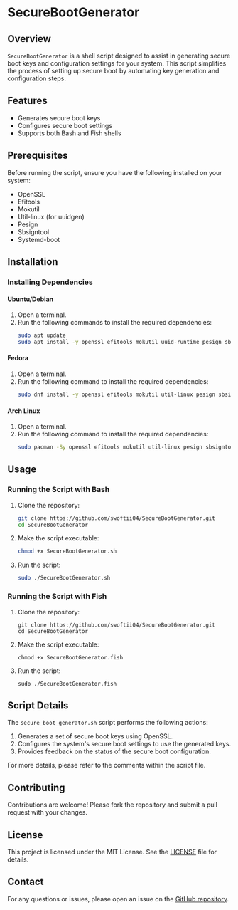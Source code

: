 # SecureBootGenerator

## Overview

`SecureBootGenerator` is a shell script designed to assist in generating secure boot keys and configuration settings for your system. This script simplifies the process of setting up secure boot by automating key generation and configuration steps.

## Features

- Generates secure boot keys
- Configures secure boot settings
- Supports both Bash and Fish shells

## Prerequisites

Before running the script, ensure you have the following installed on your system:

- OpenSSL
- Efitools
- Mokutil
- Util-linux (for uuidgen)
- Pesign
- Sbsigntool
- Systemd-boot

## Installation

### Installing Dependencies

#### Ubuntu/Debian
1. Open a terminal.
2. Run the following commands to install the required dependencies:
    ```bash
    sudo apt update
    sudo apt install -y openssl efitools mokutil uuid-runtime pesign sbsigntool systemd-boot
    ```

#### Fedora
1. Open a terminal.
2. Run the following command to install the required dependencies:
    ```bash
    sudo dnf install -y openssl efitools mokutil util-linux pesign sbsigntool systemd-boot
    ```

#### Arch Linux
1. Open a terminal.
2. Run the following command to install the required dependencies:
    ```bash
    sudo pacman -Sy openssl efitools mokutil util-linux pesign sbsigntools systemd
    ```

## Usage

### Running the Script with Bash

1. Clone the repository:
    ```bash
    git clone https://github.com/swoftii04/SecureBootGenerator.git
    cd SecureBootGenerator
    ```

2. Make the script executable:
    ```bash
    chmod +x SecureBootGenerator.sh
    ```

3. Run the script:
    ```bash
    sudo ./SecureBootGenerator.sh
    ```

### Running the Script with Fish

1. Clone the repository:
    ```fish
    git clone https://github.com/swoftii04/SecureBootGenerator.git
    cd SecureBootGenerator
    ```

2. Make the script executable:
    ```fish
    chmod +x SecureBootGenerator.fish
    ```

3. Run the script:
    ```fish
    sudo ./SecureBootGenerator.fish
    ```

## Script Details

The `secure_boot_generator.sh` script performs the following actions:

1. Generates a set of secure boot keys using OpenSSL.
2. Configures the system's secure boot settings to use the generated keys.
3. Provides feedback on the status of the secure boot configuration.

For more details, please refer to the comments within the script file.

## Contributing

Contributions are welcome! Please fork the repository and submit a pull request with your changes.

## License

This project is licensed under the MIT License. See the [LICENSE](LICENSE) file for details.

## Contact

For any questions or issues, please open an issue on the [GitHub repository](https://github.com/swoftii04/SecureBootGenerator/issues).
